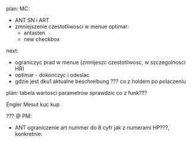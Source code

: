 


plan:
MC:
- ANT SN  i ART
- zmniejszenie czestotliwosci w menue
optimar:
	- antasten
	- new checkbox


next:
- ograniczyc prad w menue (zmnijeszc czestotliwosc, w szczegolnosci HR)
- optimar - dokonczyc i odeslac
- gdzie jest dku1 aktualne beschreibung
??? co z holdem po polaczeniu

plan:
tabela wartosci parametrow
sprawdzic co z funk???


Engler
Mesut
kuc
kup


??? @ PM:
- ANT ograniczenie art nummer do 8 cyfr jak z numerami HP???, konkretnie: 